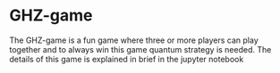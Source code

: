 # GHZ-game
The GHZ-game is a fun game where three or more players can play together and to always win this game quantum strategy is needed. The details of this game is explained in brief in the jupyter notebook 
